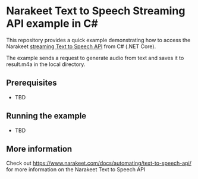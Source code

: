 # Narakeet Text to Speech Streaming API example in C#

This repository provides a quick example demonstrating how to access the Narakeet [streaming Text to Speech API](https://www.narakeet.com/docs/automating/text-to-speech-api/) from C# (.NET Core). 

The example sends a request to generate audio from text and saves it to result.m4a in the local directory.

## Prerequisites

- TBD

## Running the example

- TBD

## More information

Check out <https://www.narakeet.com/docs/automating/text-to-speech-api/> for more information on the Narakeet Text to Speech API
